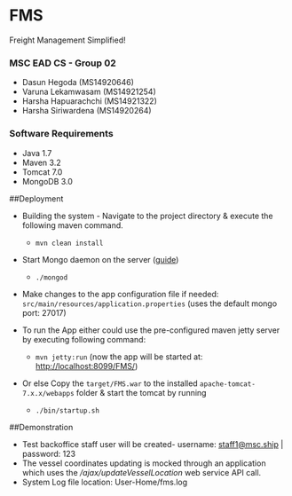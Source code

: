 # FMS
Freight Management Simplified! 

<h3>MSC EAD CS - Group 02</h3>
<ul>
<li>Dasun Hegoda (MS14920646)</li>
<li>Varuna Lekamwasam (MS14921254)</li>
<li>Harsha Hapuarachchi (MS14921322)</li>
<li>Harsha Siriwardena (MS14920264)</li>
</ul>
<h3>Software Requirements</h3>
<ul>
<li>Java 1.7</li>
<li>Maven 3.2</li>
<li>Tomcat 7.0</li>
<li>MongoDB 3.0</li>
</ul>


##Deployment
* Building the system - Navigate to the project directory & execute the following maven command.
  * `mvn clean install`

* Start Mongo daemon on the server ([guide](http://docs.mongodb.org/master/tutorial/manage-mongodb-processes/))
  * `./mongod`

* Make changes to the app configuration file if needed: `src/main/resources/application.properties` (uses the default mongo port: 27017)

* To run the App either could use the pre-configured maven jetty server by executing following command: 
  * `mvn jetty:run` (now the app will be started at: [http://localhost:8099/FMS/](http://localhost:8099/FMS/))
* Or else Copy the `target/FMS.war` to the installed `apache-tomcat-7.x.x/webapps` folder & start the tomcat by running 
  * `./bin/startup.sh`

##Demonstration
* Test backoffice staff user will be created- username: staff1@msc.ship | password: 123
* The vessel coordinates updating is mocked through an application which uses the */ajax/updateVesselLocation* web service API call. 
* System Log file location: User-Home/fms.log










